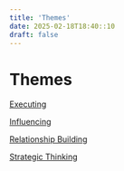 ```yaml
---
title: 'Themes'
date: 2025-02-18T18:40::10
draft: false
---
```


# Themes

[Executing](Themes%209c16e613023743ae9f91a5ec8165a876/Executing%20001f4521e469482d8ee98715cec37a5e.md)

[Influencing](Themes%209c16e613023743ae9f91a5ec8165a876/Influencing%20852a252406414db8ac8108da03f6c3f5.md)

[Relationship Building](Themes%209c16e613023743ae9f91a5ec8165a876/Relationship%20Building%200ed193b271f946ef92bc13c3ee390c14.md)

[Strategic Thinking](Themes%209c16e613023743ae9f91a5ec8165a876/Strategic%20Thinking%20464a4c7f923b4d2f98dbc63e821e847c.md)
